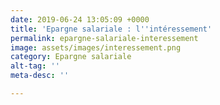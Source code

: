 ```yaml
---
date: 2019-06-24 13:05:09 +0000
title: 'Epargne salariale : l''intéressement'
permalink: epargne-salariale-interessement
image: assets/images/interessement.png
category: Epargne salariale
alt-tag: ''
meta-desc: ''

---
```


